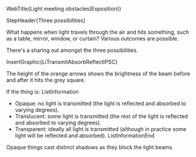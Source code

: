 WebTitle{Light meeting obstacles(Exposition)}

StepHeader{Three possibilities}

What happens when light travels through the air and hits something, such as a table, mirror, window, or curtain? Various outcomes are possible.

There&apos;s a sharing out amongst the three possibilities.

InsertGraphic{LiTransmitAbsorbReflectIPSC}

The height of the orange arrows shows the brightness of the beam before and after it hits the grey square.

If the thing is:
ListInformation
- Opaque: no light is transmitted (the light is reflected and absorbed to varying degrees).
- Translucent: some light is transmitted (the rest of the light is reflected and absorbed to varying degrees).
- Transparent: ideally all light is transmitted (although in practice some light will be reflected and absorbed).
ListInformationEnd

Opaque things cast distinct shadows as they block the light beams.

